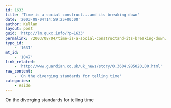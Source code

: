 ```yaml
---
id: 1633
title: 'Time is a social construct...and its breaking down'
date: '2003-08-04T14:59:25+00:00'
author: Kellan
layout: post
guid: 'http://lm.quxx.info/?p=1633'
permalink: /2003/08/04/time-is-a-social-constructand-its-breaking-down/
typo_id:
    - '1631'
mt_id:
    - '1047'
link_related:
    - 'http://www.guardian.co.uk/uk_news/story/0,3604,985020,00.html'
raw_content:
    - 'On the diverging standards for telling time'
categories:
    - Aside
---
```


On the diverging standards for telling time